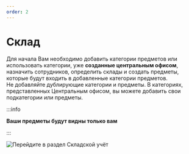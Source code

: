```yaml
---
order: 2
---
```


# Склад

Для начала Вам необходимо добавить категории предметов или использовать категории, уже **созданные центральным офисом**, назначить сотрудников, определить склады и создать предметы, которые будут входить в добавленные категории предметов.\
Не добавляйте дублирующие категории и предметы. В категориях, представленных Центральным офисом, вы можете добавить свои подкатегории или предметы.

:::info

**Ваши предметы будут видны только вам**

:::

![Перейдите в раздел Складской учёт](../.gitbook/assets/Screenshot\_194.png)